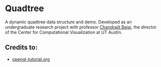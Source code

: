 Quadtree
========
A dynamic quadtree data structure and demo. Developed as an undergraduate 
research project with professor 
[Chandrajit Bajaj](http://www.cs.utexas.edu/~bajaj/cvc/index.shtml), the 
director of the Center for Computational Visualization at UT Austin.

Credits to:
-----------
* [opengl-tutorial.org](www.opengl-tutorial.org)
